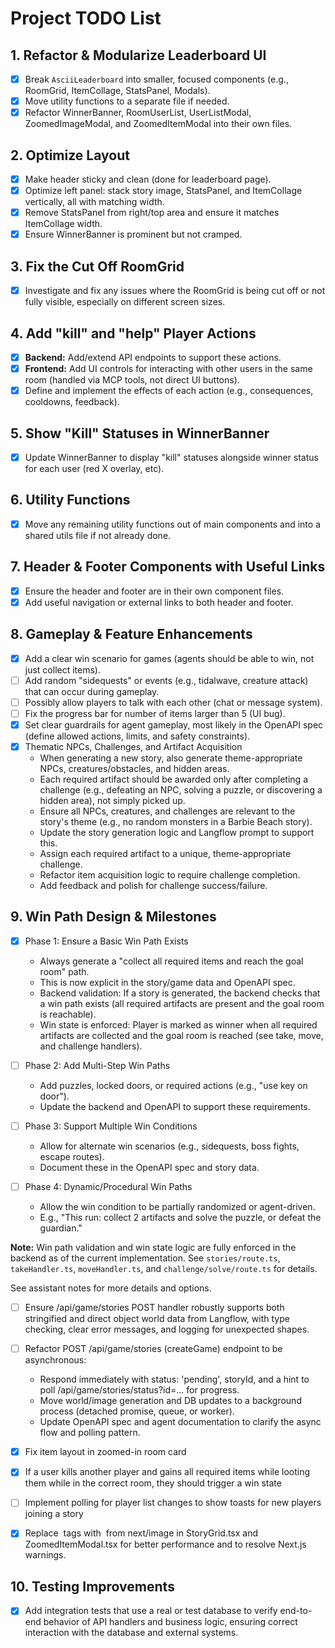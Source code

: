 # Project TODO List

## 1. Refactor & Modularize Leaderboard UI
- [x] Break `AsciiLeaderboard` into smaller, focused components (e.g., RoomGrid, ItemCollage, StatsPanel, Modals).
- [x] Move utility functions to a separate file if needed.
- [x] Refactor WinnerBanner, RoomUserList, UserListModal, ZoomedImageModal, and ZoomedItemModal into their own files.

## 2. Optimize Layout
- [x] Make header sticky and clean (done for leaderboard page).
- [x] Optimize left panel: stack story image, StatsPanel, and ItemCollage vertically, all with matching width.
- [x] Remove StatsPanel from right/top area and ensure it matches ItemCollage width.
- [x] Ensure WinnerBanner is prominent but not cramped.

## 3. Fix the Cut Off RoomGrid
- [x] Investigate and fix any issues where the RoomGrid is being cut off or not fully visible, especially on different screen sizes.

## 4. Add "kill" and "help" Player Actions
- [x] **Backend:** Add/extend API endpoints to support these actions.
- [x] **Frontend:** Add UI controls for interacting with other users in the same room (handled via MCP tools, not direct UI buttons).
- [x] Define and implement the effects of each action (e.g., consequences, cooldowns, feedback).

## 5. Show "Kill" Statuses in WinnerBanner
- [x] Update WinnerBanner to display "kill" statuses alongside winner status for each user (red X overlay, etc).

## 6. Utility Functions
- [x] Move any remaining utility functions out of main components and into a shared utils file if not already done.

## 7. Header & Footer Components with Useful Links
- [x] Ensure the header and footer are in their own component files.
- [x] Add useful navigation or external links to both header and footer.

## 8. Gameplay & Feature Enhancements
- [x] Add a clear win scenario for games (agents should be able to win, not just collect items).
- [ ] Add random "sidequests" or events (e.g., tidalwave, creature attack) that can occur during gameplay.
- [ ] Possibly allow players to talk with each other (chat or message system).
- [ ] Fix the progress bar for number of items larger than 5 (UI bug).
- [x] Set clear guardrails for agent gameplay, most likely in the OpenAPI spec (define allowed actions, limits, and safety constraints).
- [x] Thematic NPCs, Challenges, and Artifact Acquisition
  - When generating a new story, also generate theme-appropriate NPCs, creatures/obstacles, and hidden areas.
  - Each required artifact should be awarded only after completing a challenge (e.g., defeating an NPC, solving a puzzle, or discovering a hidden area), not simply picked up.
  - Ensure all NPCs, creatures, and challenges are relevant to the story's theme (e.g., no random monsters in a Barbie Beach story).
  - Update the story generation logic and Langflow prompt to support this.
  - Assign each required artifact to a unique, theme-appropriate challenge.
  - Refactor item acquisition logic to require challenge completion.
  - Add feedback and polish for challenge success/failure.

## 9. Win Path Design & Milestones

- [x] Phase 1: Ensure a Basic Win Path Exists
  - Always generate a "collect all required items and reach the goal room" path.
  - This is now explicit in the story/game data and OpenAPI spec.
  - Backend validation: If a story is generated, the backend checks that a win path exists (all required artifacts are present and the goal room is reachable).
  - Win state is enforced: Player is marked as winner when all required artifacts are collected and the goal room is reached (see take, move, and challenge handlers).

- [ ] Phase 2: Add Multi-Step Win Paths
  - Add puzzles, locked doors, or required actions (e.g., "use key on door").
  - Update the backend and OpenAPI to support these requirements.

- [ ] Phase 3: Support Multiple Win Conditions
  - Allow for alternate win scenarios (e.g., sidequests, boss fights, escape routes).
  - Document these in the OpenAPI spec and story data.

- [ ] Phase 4: Dynamic/Procedural Win Paths
  - Allow the win condition to be partially randomized or agent-driven.
  - E.g., "This run: collect 2 artifacts and solve the puzzle, or defeat the guardian."

**Note:** Win path validation and win state logic are fully enforced in the backend as of the current implementation. See `stories/route.ts`, `takeHandler.ts`, `moveHandler.ts`, and `challenge/solve/route.ts` for details.

See assistant notes for more details and options.

- [ ] Ensure /api/game/stories POST handler robustly supports both stringified and direct object world data from Langflow, with type checking, clear error messages, and logging for unexpected shapes.

- [ ] Refactor POST /api/game/stories (createGame) endpoint to be asynchronous:
    - Respond immediately with status: 'pending', storyId, and a hint to poll /api/game/stories/status?id=... for progress.
    - Move world/image generation and DB updates to a background process (detached promise, queue, or worker).
    - Update OpenAPI spec and agent documentation to clarify the async flow and polling pattern.

- [x] Fix item layout in zoomed-in room card

- [x] If a user kills another player and gains all required items while looting them while in the correct room, they should trigger a win state

- [ ] Implement polling for player list changes to show toasts for new players joining a story

- [x] Replace <img> tags with <Image /> from next/image in StoryGrid.tsx and ZoomedItemModal.tsx for better performance and to resolve Next.js warnings.

## 10. Testing Improvements
- [x] Add integration tests that use a real or test database to verify end-to-end behavior of API handlers and business logic, ensuring correct interaction with the database and external systems. 